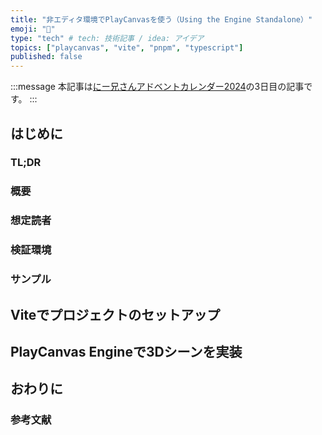 ```yaml
---
title: "非エディタ環境でPlayCanvasを使う（Using the Engine Standalone）"
emoji: "🥑"
type: "tech" # tech: 技術記事 / idea: アイデア
topics: ["playcanvas", "vite", "pnpm", "typescript"]
published: false
---
```


:::message
本記事は[にー兄さんアドベントカレンダー2024](https://qiita.com/advent-calendar/2024/ninisan-2024)の3日目の記事です。
:::

## はじめに

### TL;DR

### 概要

### 想定読者

### 検証環境

### サンプル

## Viteでプロジェクトのセットアップ

## PlayCanvas Engineで3Dシーンを実装

## おわりに

### 参考文献
